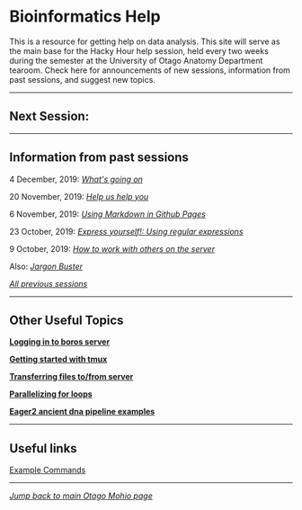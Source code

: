 
# Bioinformatics Help

This is a resource for getting help on data analysis. This site will serve as the main base for the Hacky Hour help session, held every two weeks during the semester at the University of Otago Anatomy Department tearoom. Check here for announcements of new sessions, information from past sessions, and suggest new topics. 

***
## Next Session:



***
## Information from past sessions

4 December, 2019: [*What's going on*](sessions/2019_12_04.md)

20 November, 2019: [*Help us help you*](sessions/2019_11_20.md)

6 November, 2019: [*Using Markdown in Github Pages*](sessions/2019_11_06.md)

23 October, 2019: [*Express yourself!: Using regular expressions*](sessions/2019_10_23.md)

9 October, 2019: [*How to work with others on the server*](sessions/2019_10_09.md)

Also: [*Jargon Buster*](http://polleverywhere.com/)

[*All previous sessions*](sessions/session_index.md)

***
## Other Useful Topics

[**Logging in to boros server**](topics/Logging_in_to_boros.md)

[**Getting started with tmux**](topics/tmux_basics.md)

[**Transferring files to/from server**](sessions/2019_08_28.md)

[**Parallelizing for loops**](sessions/2019_09_11_parallel_loop_extension.md)

[**Eager2 ancient dna pipeline examples**](topics/eager2_guide.md)

***
## Useful links

[Example Commands](examples/index.md)

***
  
  
[*Jump back to main Otago Mohio page*](https://otagomohio.github.io/)
